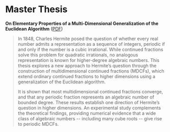 # Master Thesis

**On Elementary Properties of a Multi-Dimensional Generalization of the Euclidean Algorithm** ([PDF](https://nightly.link/dknaack/master-thesis/workflows/main/main/PDF.zip))

> In 1848, Charles Hermite posed the question of whether every real number admits
    a representation as a sequence of integers, periodic if and only if the number
    is a cubic irrational.
    While continued fractions solve this problem for
    quadratic irrationals, no analogous representation is known for higher-degree
    algebraic numbers.
    This thesis explores a new approach to Hermite’s question through the
    construction of multidimensional continued fractions (MDCFs), which extend ordinary
    continued fractions to higher dimensions using a generalization of the
    Euclidean algorithm.
>
> It is shown that most multidimensional continued fractions converge, and that
    any periodic fraction represents an algebraic number of bounded degree.
    These results establish one direction of Hermite’s question in higher
    dimensions.
    An experimental study complements the theoretical findings, providing
    numerical evidence that a wide class of algebraic numbers -- including many
    cube roots -- give rise to periodic MDCFs.
